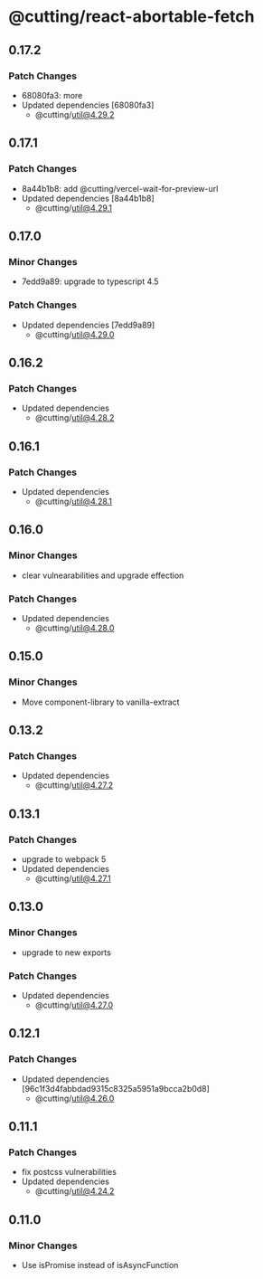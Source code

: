 # @cutting/react-abortable-fetch

## 0.17.2

### Patch Changes

- 68080fa3: more
- Updated dependencies [68080fa3]
  - @cutting/util@4.29.2

## 0.17.1

### Patch Changes

- 8a44b1b8: add @cutting/vercel-wait-for-preview-url
- Updated dependencies [8a44b1b8]
  - @cutting/util@4.29.1

## 0.17.0

### Minor Changes

- 7edd9a89: upgrade to typescript 4.5

### Patch Changes

- Updated dependencies [7edd9a89]
  - @cutting/util@4.29.0

## 0.16.2

### Patch Changes

- Updated dependencies
  - @cutting/util@4.28.2

## 0.16.1

### Patch Changes

- Updated dependencies
  - @cutting/util@4.28.1

## 0.16.0

### Minor Changes

- clear vulnearabilities and upgrade effection

### Patch Changes

- Updated dependencies
  - @cutting/util@4.28.0

## 0.15.0

### Minor Changes

- Move component-library to vanilla-extract

## 0.13.2

### Patch Changes

- Updated dependencies
  - @cutting/util@4.27.2

## 0.13.1

### Patch Changes

- upgrade to webpack 5
- Updated dependencies
  - @cutting/util@4.27.1

## 0.13.0

### Minor Changes

- upgrade to new exports

### Patch Changes

- Updated dependencies
  - @cutting/util@4.27.0

## 0.12.1

### Patch Changes

- Updated dependencies [96c1f3d4fabbdad9315c8325a5951a9bcca2b0d8]
  - @cutting/util@4.26.0

## 0.11.1

### Patch Changes

- fix postcss vulnerabilities
- Updated dependencies
  - @cutting/util@4.24.2

## 0.11.0

### Minor Changes

- Use isPromise instead of isAsyncFunction
